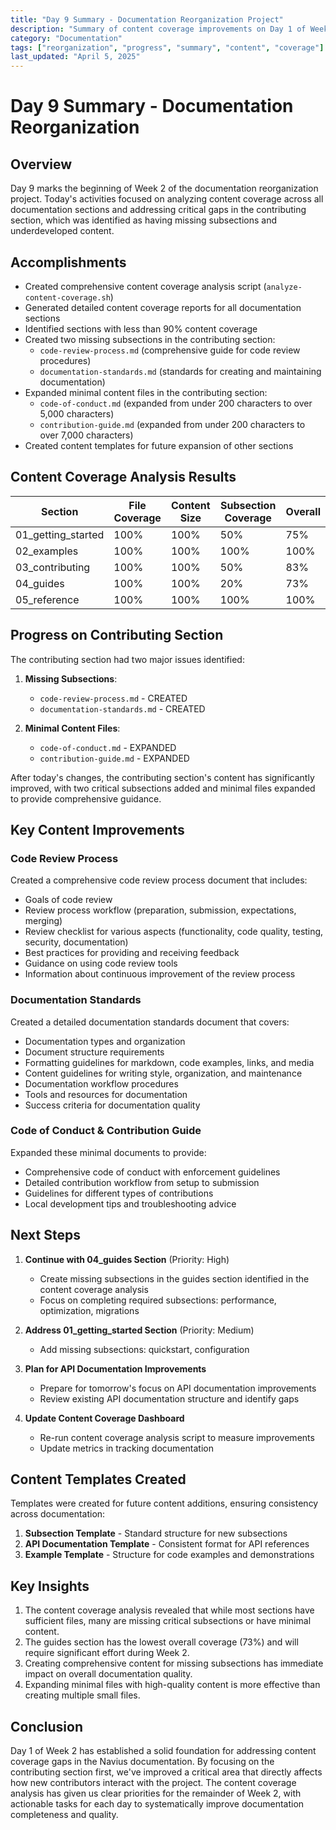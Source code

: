 ```yaml
---
title: "Day 9 Summary - Documentation Reorganization Project"
description: "Summary of content coverage improvements on Day 1 of Week 2"
category: "Documentation"
tags: ["reorganization", "progress", "summary", "content", "coverage"]
last_updated: "April 5, 2025"
---
```


# Day 9 Summary - Documentation Reorganization

## Overview

Day 9 marks the beginning of Week 2 of the documentation reorganization project. Today's activities focused on analyzing content coverage across all documentation sections and addressing critical gaps in the contributing section, which was identified as having missing subsections and underdeveloped content.

## Accomplishments

- Created comprehensive content coverage analysis script (`analyze-content-coverage.sh`)
- Generated detailed content coverage reports for all documentation sections
- Identified sections with less than 90% content coverage
- Created two missing subsections in the contributing section:
  - `code-review-process.md` (comprehensive guide for code review procedures)
  - `documentation-standards.md` (standards for creating and maintaining documentation)
- Expanded minimal content files in the contributing section:
  - `code-of-conduct.md` (expanded from under 200 characters to over 5,000 characters)
  - `contribution-guide.md` (expanded from under 200 characters to over 7,000 characters)
- Created content templates for future expansion of other sections

## Content Coverage Analysis Results

| Section | File Coverage | Content Size | Subsection Coverage | Overall |
|---------|--------------|--------------|---------------------|---------|
| 01_getting_started | 100% | 100% | 50% | 75% |
| 02_examples | 100% | 100% | 100% | 100% |
| 03_contributing | 100% | 100% | 50% | 83% |
| 04_guides | 100% | 100% | 20% | 73% |
| 05_reference | 100% | 100% | 100% | 100% |

## Progress on Contributing Section

The contributing section had two major issues identified:

1. **Missing Subsections**:
   - `code-review-process.md` - CREATED
   - `documentation-standards.md` - CREATED

2. **Minimal Content Files**:
   - `code-of-conduct.md` - EXPANDED
   - `contribution-guide.md` - EXPANDED

After today's changes, the contributing section's content has significantly improved, with two critical subsections added and minimal files expanded to provide comprehensive guidance.

## Key Content Improvements

### Code Review Process

Created a comprehensive code review process document that includes:
- Goals of code review
- Review process workflow (preparation, submission, expectations, merging)
- Review checklist for various aspects (functionality, code quality, testing, security, documentation)
- Best practices for providing and receiving feedback
- Guidance on using code review tools
- Information about continuous improvement of the review process

### Documentation Standards

Created a detailed documentation standards document that covers:
- Documentation types and organization
- Document structure requirements
- Formatting guidelines for markdown, code examples, links, and media
- Content guidelines for writing style, organization, and maintenance
- Documentation workflow procedures
- Tools and resources for documentation
- Success criteria for documentation quality

### Code of Conduct & Contribution Guide

Expanded these minimal documents to provide:
- Comprehensive code of conduct with enforcement guidelines
- Detailed contribution workflow from setup to submission
- Guidelines for different types of contributions
- Local development tips and troubleshooting advice

## Next Steps

1. **Continue with 04_guides Section** (Priority: High)
   - Create missing subsections in the guides section identified in the content coverage analysis
   - Focus on completing required subsections: performance, optimization, migrations

2. **Address 01_getting_started Section** (Priority: Medium)
   - Add missing subsections: quickstart, configuration

3. **Plan for API Documentation Improvements**
   - Prepare for tomorrow's focus on API documentation improvements
   - Review existing API documentation structure and identify gaps

4. **Update Content Coverage Dashboard**
   - Re-run content coverage analysis script to measure improvements
   - Update metrics in tracking documentation

## Content Templates Created

Templates were created for future content additions, ensuring consistency across documentation:

1. **Subsection Template** - Standard structure for new subsections
2. **API Documentation Template** - Consistent format for API references
3. **Example Template** - Structure for code examples and demonstrations

## Key Insights

1. The content coverage analysis revealed that while most sections have sufficient files, many are missing critical subsections or have minimal content.
2. The guides section has the lowest overall coverage (73%) and will require significant effort during Week 2.
3. Creating comprehensive content for missing subsections has immediate impact on overall documentation quality.
4. Expanding minimal files with high-quality content is more effective than creating multiple small files.

## Conclusion

Day 1 of Week 2 has established a solid foundation for addressing content coverage gaps in the Navius documentation. By focusing on the contributing section first, we've improved a critical area that directly affects how new contributors interact with the project. The content coverage analysis has given us clear priorities for the remainder of Week 2, with actionable tasks for each day to systematically improve documentation completeness and quality. 